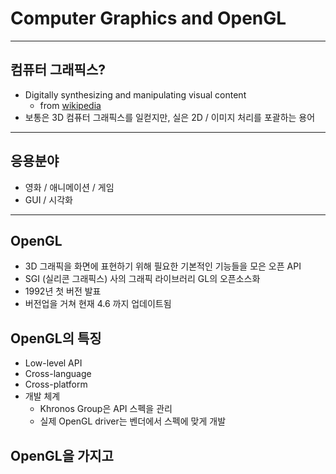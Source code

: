 # Computer Graphics and OpenGL

---

## 컴퓨터 그래픽스?

- Digitally synthesizing and manipulating visual content
  - from [wikipedia](https://en.wikipedia.org/wiki/Computer_graphics_(computer_science))
- 보통은 3D 컴퓨터 그래픽스를 일컫지만, 실은 2D / 이미지 처리를 포괄하는 용어

---

## 응용분야

- 영화 / 애니메이션 / 게임
- GUI / 시각화

---

## OpenGL

- 3D 그래픽을 화면에 표현하기 위해 필요한 기본적인 기능들을 모은 오픈 API
- SGI (실리콘 그래픽스) 사의 그래픽 라이브러리 GL의 오픈소스화
- 1992년 첫 버전 발표
- 버전업을 거쳐 현재 4.6 까지 업데이트됨

## OpenGL의 특징

- Low-level API
- Cross-language
- Cross-platform
- 개발 체계
  - Khronos Group은 API 스펙을 관리
  - 실제 OpenGL driver는 벤더에서 스펙에 맞게 개발

## OpenGL을 가지고